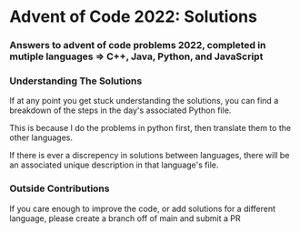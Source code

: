 # Advent of Code 2022: Solutions

### Answers to advent of code problems 2022, completed in mutiple languages => C++, Java, Python, and JavaScript

### Understanding The Solutions

If at any point you get stuck understanding the solutions, you can find a breakdown of the steps in the day's associated Python file.

This is because I do the problems in python first, then translate them to the other languages.

If there is ever a discrepency in solutions between languages, there will be an associated unique description in that language's file.

### Outside Contributions

If you care enough to improve the code, or add solutions for a different language, please create a branch off of main and submit a PR
